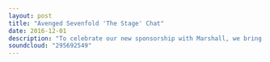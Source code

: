 ```yaml
---
layout: post
title: "Avenged Sevenfold 'The Stage' Chat"
date: 2016-12-01
description: "To celebrate our new sponsorship with Marshall, we bring you a very special chat with M. Shadows and Zacky Vengeance to chat about The Stage, it's release, the future of Avenged's live show and merch drops and, most excitingly, new material and cover songs coming from the band in the future."
soundcloud: "295692549"
---
```

